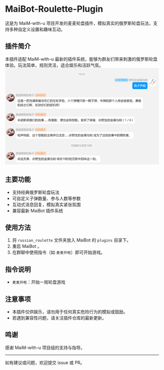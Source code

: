 # MaiBot-Roulette-Plugin
这是为 MaiM-with-u 项目开发的麦麦轮盘插件，模拟真实的俄罗斯轮盘玩法，支持多种自定义设置和趣味互动。

## 插件简介
本插件适配 MaiM-with-u 最新的插件系统，能够为群友们带来刺激的俄罗斯轮盘体验。玩法简单，规则灵活，适合娱乐和活跃气氛。
![示例](depends-data/示例.png)

## 主要功能
- 支持经典俄罗斯轮盘玩法
- 可自定义子弹数量、参与人数等参数
- 互动式消息回复，模拟真实紧张氛围
- 兼容最新 MaiBot 插件系统

## 使用方法
1. 将 `russian_roulette` 文件夹放入 MaiBot 的 `plugins` 目录下。
2. 重启 MaiBot 。
3. 在群聊中使用指令（如 `麦麦开枪`）即可开始游戏。

## 指令说明
- `麦麦开枪`：开始一局轮盘游戏

## 注意事项
- 本插件仅供娱乐，请勿用于任何真实危险行为的模拟或鼓励。
- 若遇到兼容性问题，请关注插件仓库的最新更新。

## 鸣谢
感谢 MaiM-with-u 项目组的支持与指导。

---

如有建议或问题，欢迎提交 issue 或 PR。
